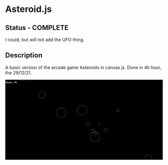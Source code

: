# Asteroid.js
## Status - COMPLETE
I could, but will not add the UFO thing. 
## Description
A basic version of the arcade game Asteroids in canvas js. 
Done in 4h hour, the 29/12/21.

![canvas ScreenShot](screenshot.JPG)
